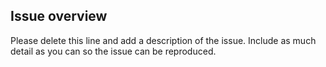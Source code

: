 Issue overview
--------------
Please delete this line and add a description of the issue. Include as much detail as you can so the issue can be reproduced.
